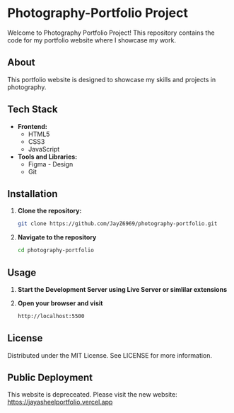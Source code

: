 # Photography-Portfolio Project

Welcome to Photography Portfolio Project! This repository contains the code for my portfolio website where I showcase my work. 

## About

This portfolio website is designed to showcase my skills and projects in photography.

## Tech Stack
- **Frontend:**
  - HTML5
  - CSS3
  - JavaScript
- **Tools and Libraries:**
  - Figma - Design
  - Git

## Installation

1. **Clone the repository:**
   ```sh
   git clone https://github.com/JayZ6969/photography-portfolio.git

2. **Navigate to the repository**
   ```sh
   cd photography-portfolio

## Usage 

1. **Start the Development Server using Live Server or simlilar extensions**

2. **Open your browser and visit**
   ```sh
   http://localhost:5500

## License

Distributed under the MIT License. See LICENSE for more information.

## Public Deployment

This website is depreceated. Please visit the new website:
<a href="https://jayasheelportfolio.vercel.app">https://jayasheelportfolio.vercel.app</a>
